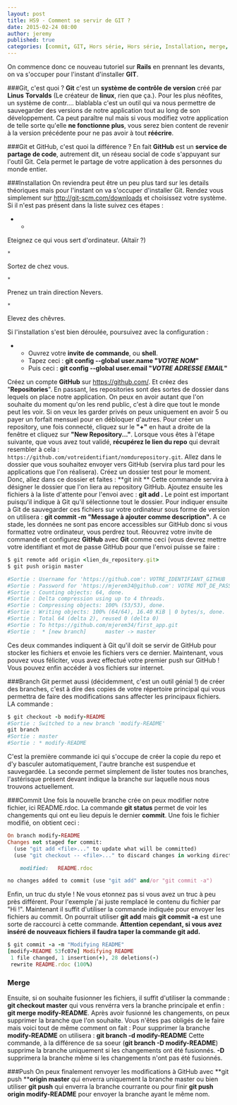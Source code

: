 ```yaml
---
layout: post
title: HS9 - Comment se servir de GIT ?
date: 2015-02-24 08:00
author: jeremy
published: true
categories: [commit, GIT, Hors série, Hors série, Installation, merge, push]
---
```

On commence donc ce nouveau tutoriel sur **Rails** en prennant les devants, on va s'occuper pour l'instant d'installer **GIT**.


###Git, c'est quoi ?
**Git** c'est un **système de contrôle de version** créé par **Linus** **Torvalds** (Le créateur de **linux**, rien que ça.). Pour les plus néofites, un système de contr.... blablabla c'est un outil qui va nous permettre de sauvegarder des versions de notre application tout au long de son développement. Ca peut paraître nul mais si vous modifiez votre application de telle sorte qu'elle **ne fonctionne plus**, vous serez bien content de revenir à la version précédente pour ne pas avoir à tout **réécrire**.


<!--break-->


###Git et GitHub, c'est quoi la différence ?
En fait **GitHub** est un **service de partage de code**, autrement dit, un réseau social de code s'appuyant sur l'outil Git. Cela permet le partage de votre application à des personnes du monde entier.




###Installation
On reviendra peut être un peu plus tard sur les details théoriques mais pour l'instant on va s'occuper d'installer Git.
Rendez vous simplement sur <a href="http://git-scm.com/downloads" alt="git-scm">http://git-scm.com/downloads</a> et choisissez votre système. Si il n'est pas présent dans la liste suivez ces étapes :

*
	*
Eteignez ce qui vous sert d'ordinateur. (Altaïr ?)

	*
Sortez de chez vous.

	*
Prenez un train direction Nevers.

	*
Elevez des chêvres.





Si l'installation s'est bien déroulée, poursuivez avec la configuration :

*
	* Ouvrez votre **invite** **de** **commande**, ou **shell**.
	* Tapez ceci : **git config --global user.name "**<em>**VOTRE NOM**</em>**"**
	* Puis ceci : **git config --global user.email "**<em>**VOTRE ADRESSE EMAIL**</em>**"**




Créez un compte **GitHub** sur <a href="https://github.com/">https://github.com/</a>. Et créez des "**Repositories**". En passant, les repositories sont des sortes de dossier dans lequels on place notre application. On peux en avoir autant que l'on souhaite du moment qu'on les rend public, c'est à dire que tout le monde peut les voir. Si on veux les garder privés on peux uniquement en avoir 5 ou payer un forfait mensuel pour en débloquer d'autres.
Pour créer un repository, une fois connecté, cliquez sur le **"+"** en haut a droite de la fenêtre et cliquez sur **"New Repository..."**.
Lorsque vous êtes à l'étape suivante, que vous avez tout validé, **récupérez le lien du repo** qui devrait resembler à cela : `https://github.com/votreidentifiant/nomdurepository.git`.
Allez dans le dossier que vous souhaitez envoyer vers GitHub (servira plus tard pour les applications que l'on réalisera). Créez un dossier test pour le moment. Donc, allez dans ce dossier et faites : **git init **
Cette commande servira à désigner le dossier que l'on liera au repository GitHub.
Ajoutez ensuite les fichiers à la liste d'attente pour l'envoi avec : **git add .**
Le point est important puisqu'il indique à Git qu'il sélectionne tout le dossier. Pour indiquer ensuite à Git de sauvegarder ces fichiers sur votre ordinateur sous forme de version on utilisera : **git commit -m "Message à ajouter comme description"**. A ce stade, les données ne sont pas encore accessibles sur GitHub donc si vous formattez votre ordinateur, vous perdrez tout.
Réouvrez votre invite de commande et configurez **GitHub** avec **Git** comme ceci (vous devrez mettre votre identifiant et mot de passe GitHub pour que l'envoi puisse se faire :

```ruby
$ git remote add origin <lien_du_repository.git>
$ git push origin master

#Sortie : Username for 'https://github.com': VOTRE_IDENTIFIANT_GITHUB
#Sortie : Password for 'https://mjerem34@github.com': VOTRE MOT_DE_PASSE_GITHUB
#Sortie : Counting objects: 64, done.
#Sortie : Delta compression using up to 4 threads.
#Sortie : Compressing objects: 100% (53/53), done.
#Sortie : Writing objects: 100% (64/64), 16.40 KiB | 0 bytes/s, done.
#Sortie : Total 64 (delta 2), reused 0 (delta 0)
#Sortie : To https://github.com/mjerem34/first_app.git
#Sortie :  * [new branch]      master -> master
```

Ces deux commandes indiquent à Git qu'il doit se servir de GitHub pour stocker les fichiers et envoie les fichiers vers ce dernier. Maintenant, vous pouvez vous féliciter, vous avez effectué votre premier push sur GitHub !
Vous pouvez enfin accéder à vos fichiers sur internet.

###Branch
Git permet aussi (décidemment, c'est un outil génial !) de créer des branches, c'est à dire des copies de votre répertoire principal qui vous permettra de faire des modifications sans affecter les principaux fichiers. LA commande :

```ruby
$ git checkout -b modify-README
#Sortie : Switched to a new branch 'modify-README'
git branch
#Sortie : master
#Sortie : * modify-README
```

C'est la première commande ici qui s'occupe de créer la copie du repo et d'y basculer automatiquement, l'autre branche est suspendue et sauvegardée.
La seconde permet simplement de lister toutes nos branches, l'astérisque présent devant indique la branche sur laquelle nous nous trouvons actuellement.

###Commit
Une fois la nouvelle branche crée on peux modifier notre fichier, ici README.rdoc.
La commande **git status** permet de voir les changements qui ont eu lieu depuis le dernier **commit**.
Une fois le fichier modifié, on obtient ceci :

```ruby
On branch modify-README
Changes not staged for commit:
  (use "git add <file>..." to update what will be committed)
  (use "git checkout -- <file>..." to discard changes in working directory)

	modified:   README.rdoc

no changes added to commit (use "git add" and/or "git commit -a")
```


Enfin, un truc du style ! Ne vous etonnez pas si vous avez un truc à peu près différent. Pour l'exemple j'ai juste remplacé le contenu du fichier par "Hi !".
Maintenant il suffit d'utiliser la commande indiquée pour envoyer les fichiers au commit.
On pourrait utiliser **git add** mais **git commit -a** est une sorte de raccourci à cette commande. **Attention cependant, si vous avez inséré de nouveaux fichiers il faudra taper la commande git add.**

```ruby
$ git commit -a -m "Modifying README"
[modify-README 53fc07e] Modifying README
 1 file changed, 1 insertion(+), 28 deletions(-)
 rewrite README.rdoc (100%)
```


### **Merge**
Ensuite, si on souhaite fusionner les fichiers, il suffit d'utiliser la commande : **git checkout master** qui vous renvérra vers la branche principale et enfin : **git merge modify-README**.
Après avoir fusionné les changements, on peux supprimer la branche que l'on souhaite. Vous n'êtes pas obligés de le faire mais voici tout de même comment on fait :
Pour supprimer la branche **modify-README** on utilisera : **git branch -d modify-README**
Cette commande, à la différence de sa soeur (**git branch -D modify-README**) supprime la branche uniquement si les changements ont été fusionnés. **-D** supprimera la branche même si les changements n'ont pas été fusionnés.

###Push
On peux finalement renvoyer les modifications à GitHub avec **git push ****origin master** qui enverra uniquement la branche master ou bien utiliser **git push** qui enverra la branche courrante ou pour finir **git push origin modify-README** pour envoyer la branche ayant le même nom.
